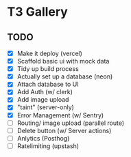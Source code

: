 # T3 Gallery

## TODO

- [x] Make it deploy (vercel)
- [x] Scaffold basic ui with mock data
- [x] Tidy up build process
- [x] Actually set up a database (neon)
- [x] Attach database to UI
- [x] Add Auth (w/ clerk)
- [x] Add image upload
- [x] "taint" (server-only)
- [x] Error Management (w/ Sentry)
- [ ] Routing/ image upload (parallel route)
- [ ] Delete button (w/ Server actions)
- [ ] Anlytics (Posthog)
- [ ] Ratelimiting (upstash)
